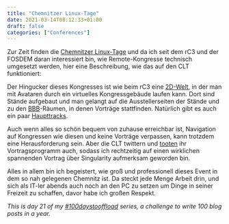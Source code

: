 ```yaml
---
title: "Chemnitzer Linux-Tage"
date: 2021-03-14T08:12:33+01:00
draft: false
categories: ["Conferences"]
---
```

Zur Zeit finden die [Chemnitzer Linux-Tage](https://chemnitzer.linux-tage.de/2021/de/) und da ich seit dem rC3 und der FOSDEM daran interessiert bin, wie Remote-Kongresse technisch umgesetzt werden, hier eine Beschreibung, wie das auf den CLT funktioniert:

Der Hingucker dieses Kongresses ist wie beim rC3 eine [2D-Welt](https://workadventu.re/faq#opensource), in der man mit Avataren durch ein virtuelles Kongressgebäude laufen kann. Dort sind Stände aufgebaut und man gelangt auf die Ausstellerseiten der Stände und zu den [BBB](https://bbb.live.linux-tage.de/gl/)-Räumen, in denen Vorträge stattfinden. Natürlich gibt es auch ein paar [Haupttracks](https://chemnitzer.linux-tage.de/2021/de/programm/vortraege).

Auch wenn alles so schön bequem von zuhause erreichbar ist, Navigation auf Kongressen wie diesen und keine Vorträge verpassen, kann trotzdem eine Herausforderung sein. Aber die CLT twittern und [tooten](https://fosstodon.org/web/accounts/100227) ihr Vortragsprogramm auch, sodass ich rechtzeitig auf einen wirklichen spannenden Vortrag über Singularity aufmerksam geworden bin.

Alles in allem bin ich begeistert, wie groß und professionell dieses Event in dem so nah gelegenen Chemnitz ist. Da steckt jede Menge Arbeit drin, und sich als IT-ler abends auch noch an den PC zu setzen um Dinge in seiner Freizeit zu schaffen, davor habe ich großen Respekt.

_This is day 21 of my [#100daystooffload](https://100daystooffload.com/) series, a challenge to write 100 blog posts in a year._